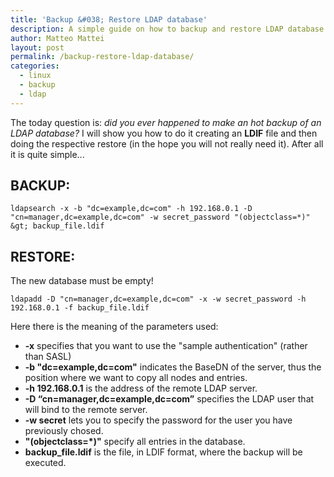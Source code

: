 ```yaml
---
title: 'Backup &#038; Restore LDAP database'
description: A simple guide on how to backup and restore LDAP database on Linux in LDIF format
author: Matteo Mattei
layout: post
permalink: /backup-restore-ldap-database/
categories:
  - linux
  - backup
  - ldap
---
```

The today question is: *did you ever happened to make an hot backup of an LDAP database?* I will show you how to do it creating an **LDIF** file and then doing the respective restore (in the hope you will not really need it). After all it is quite simple...

BACKUP:
-------

```
ldapsearch -x -b "dc=example,dc=com" -h 192.168.0.1 -D "cn=manager,dc=example,dc=com" -w secret_password "(objectclass=*)" &gt; backup_file.ldif
```

RESTORE:
--------
The new database must be empty!

```
ldapadd -D "cn=manager,dc=example,dc=com" -x -w secret_password -h 192.168.0.1 -f backup_file.ldif
```

Here there is the meaning of the parameters used:

 - **-x** specifies that you want to use the "sample authentication" (rather than SASL)
 - **-b "dc=example,dc=com"** indicates the BaseDN of the server, thus the position where we want to copy all nodes and entries.
 - **-h 192.168.0.1** is the address of the remote LDAP server.
 - **-D &#8220;cn=manager,dc=example,dc=com&#8221;** specifies the LDAP user that will bind to the remote server.
 - **-w secret** lets you to specify the password for the user you have previously chosed.
 - **"(objectclass=*)"** specify all entries in the database.
 - **backup_file.ldif** is the file, in LDIF format, where the backup will be executed.
